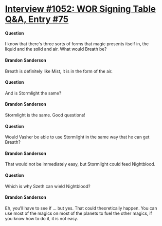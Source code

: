 # [Interview #1052: WOR Signing Table Q&A, Entry #75](https://www.theoryland.com/intvmain.php?i=1052#75)

#### Question

I know that there's three sorts of forms that magic presents itself in, the liquid and the solid and air. What would Breath be?

#### Brandon Sanderson

Breath is definitely like Mist, it is in the form of the air.

#### Question

And is Stormlight the same?

#### Brandon Sanderson

Stormlight is the same. Good questions!

#### Question

Would Vasher be able to use Stormlight in the same way that he can get Breath?

#### Brandon Sanderson

That would not be immediately easy, but Stormlight could feed Nightblood.

#### Question

Which is why Szeth can wield Nightblood?

#### Brandon Sanderson

Eh, you'll have to see if … but yes. That could theoretically happen. You can use most of the magics on most of the planets to fuel the other magics, if you know how to do it, it is not easy.

